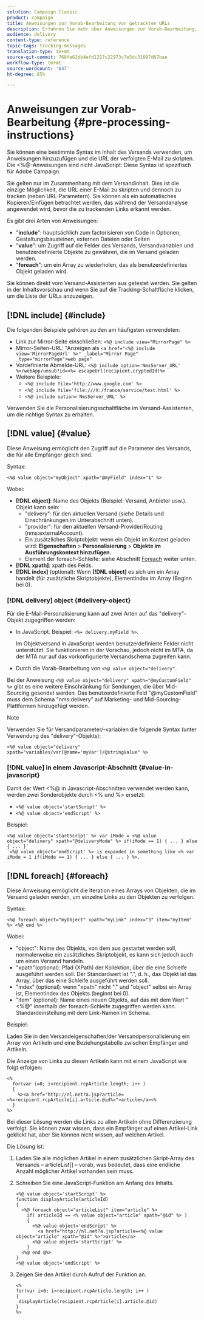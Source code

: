 ```yaml
---
solution: Campaign Classic
product: campaign
title: Anweisungen zur Vorab-Bearbeitung von getrackten URLs
description: Erfahren Sie mehr über Anweisungen zur Vorab-Bearbeitung, mit denen Sie die URL einer E-Mail skripten und dennoch tracken können.
audience: delivery
content-type: reference
topic-tags: tracking-messages
translation-type: tm+mt
source-git-commit: 768fe62db4efd1217c22973c7e5dc31097d67bae
workflow-type: tm+mt
source-wordcount: '647'
ht-degree: 85%

---
```



# Anweisungen zur Vorab-Bearbeitung {#pre-processing-instructions}

Sie können eine bestimmte Syntax im Inhalt des Versands verwenden, um Anweisungen hinzuzufügen und die URL der verfolgten E-Mail zu skripten. Die &lt;%@-Anweisungen sind nicht JavaScript: Diese Syntax ist spezifisch für Adobe Campaign.

Sie gelten nur im Zusammenhang mit dem Versandinhalt. Dies ist die einzige Möglichkeit, die URL einer E-Mail zu skripten und dennoch zu tracken (neben URL-Parametern). Sie können als ein automatisches Kopieren/Einfügen betrachtet werden, das während der Versandanalyse angewendet wird, bevor die zu trackenden Links erkannt werden.

Es gibt drei Arten von Anweisungen:

* &quot;**include**&quot;: hauptsächlich zum factorisieren von Code in Optionen, Gestaltungsbausteinen, externen Dateien oder Seiten
* &quot;**value**&quot;: um Zugriff auf die Felder des Versands, Versandvariablen und benutzerdefinierte Objekte zu gewähren, die im Versand geladen werden.
* &quot;**foreach**&quot;: um ein Array zu wiederholen, das als benutzerdefiniertes Objekt geladen wird.

Sie können direkt vom Versand-Assistenten aus getestet werden. Sie gelten in der Inhaltsvorschau und wenn Sie auf die Tracking-Schaltfläche klicken, um die Liste der URLs anzuzeigen.

## [!DNL include] {#include}

Die folgenden Beispiele gehören zu den am häufigsten verwendeten:

* Link zur Mirror-Seite einschließen: `<%@ include view="MirrorPage" %>`
* Mirror-Seiten-URL: &quot;Anzeigen als `<a href="<%@ include view='MirrorPageUrl' %>" _label="Mirror Page" _type="mirrorPage">web page"`
* Vordefinierte Abmelde-URL: `<%@ include option='NmsServer_URL' %>/webApp/unsub?id=<%= escapeUrl(recipient.cryptedId)%>`
* Weitere Beispiele:
   * `<%@ include file='http://www.google.com' %>`
   * `<%@ include file='file:///X:/france/service/test.html' %>`
   * `<%@ include option='NmsServer_URL' %>`

Verwenden Sie die Personalisierungsschaltfläche im Versand-Assistenten, um die richtige Syntax zu erhalten.

## [!DNL value] {#value}

Diese Anweisung ermöglicht den Zugriff auf die Parameter des Versands, die für alle Empfänger gleich sind.

Syntax:

`<%@ value object="myObject" xpath="@myField" index="1" %>`

Wobei:

* **[!DNL object]**: Name des Objekts (Beispiel: Versand, Anbieter usw.).
Objekt kann sein:
   * &quot;delivery&quot;: für den aktuellen Versand (siehe Details und Einschränkungen im Unterabschnitt unten).
   * &quot;provider&quot;: für den aktuellen Versand-Provider/Routing (nms:externalAccount).
   * Ein zusätzliches Skriptobjekt: wenn ein Objekt im Kontext geladen wird: **Eigenschaften** > **Personalisierung** > **Objekte im Ausführungskontext hinzufügen**.
   * Element der foreach-Schleife: siehe Abschnitt [Foreach](#foreach) weiter unten.
* **[!DNL xpath]**: xpath des Felds.
* **[!DNL index]** (optional): Wenn  **[!DNL object]** es sich um ein Array handelt (für zusätzliche Skriptobjekte), Elementindex im Array (Beginn bei 0).

### [!DNL delivery] object {#delivery-object}

Für die E-Mail-Personalisierung kann auf zwei Arten auf das &quot;delivery&quot;-Objekt zugegriffen werden:

* In JavaScript. Beispiel: `<%= delivery.myField %>`.

   Im Objektversand in JavaScript werden benutzerdefinierte Felder nicht unterstützt. Sie funktionieren in der Vorschau, jedoch nicht im MTA, da der MTA nur auf das vorkonfigurierte Versandschema zugreifen kann.

* Durch die Vorab-Bearbeitung von `<%@ value object="delivery"`.

Bei der Anweisung `<%@ value object="delivery" xpath="@myCustomField" %>` gibt es eine weitere Einschränkung für Sendungen, die über Mid-Sourcing gesendet werden. Das benutzerdefinierte Feld &quot;@myCustomField&quot; muss dem Schema &quot;nms:delivery&quot; auf Marketing- und Mid-Sourcing-Plattformen hinzugefügt werden.

>[!NOTE]
>
>Verwenden Sie für Versandparameter/-variablen die folgende Syntax (unter Verwendung des &quot;delivery&quot;-Objekts):
>
>`<%@ value object="delivery" xpath="variables/var[@name='myVar']/@stringValue" %>`

### [!DNL value] in einem Javascript-Abschnitt  {#value-in-javascript}

Damit der Wert &lt;%@ in Javascript-Abschnitten verwendet werden kann, werden zwei Sonderobjekte durch &lt;% und %> ersetzt:

* `<%@ value object='startScript' %>`
* `<%@ value object='endScript' %>`

Beispiel:

```
<%@ value object='startScript' %> var iMode = <%@ value object="delivery" xpath="@deliveryMode" %> if(iMode == 1) { ... } else { ... }`
`<%@ value object='endScript' %> is expanded in something like <% var iMode = 1 if(iMode == 1) { ... } else { ... } %>.
```

## [!DNL foreach] {#foreach}

Diese Anweisung ermöglicht die Iteration eines Arrays von Objekten, die im Versand geladen werden, um einzelne Links zu den Objekten zu verfolgen.

Syntax:

`<%@ foreach object="myObject" xpath="myLink" index="3" item="myItem" %> <%@ end %>`

Wobei:

* &quot;object&quot;: Name des Objekts, von dem aus gestartet werden soll, normalerweise ein zusätzliches Skriptobjekt, es kann sich jedoch auch um einen Versand handeln.
* &quot;xpath&quot;(optional): Pfad (XPath) der Kollektion, über die eine Schleife ausgeführt werden soll. Der Standardwert ist &quot;.&quot;, d. h., das Objekt ist das Array, über das eine Schleife ausgeführt werden soll.
* &quot;index&quot; (optional): wenn &quot;xpath&quot; nicht &quot;.&quot; und &quot;object&quot; selbst ein Array ist, Elementindex des Objekts (beginnt bei 0).
* &quot;item&quot; (optional): Name eines neuen Objekts, auf das mit dem Wert &quot;&lt;%@&quot; innerhalb der foreach-Schleife zugegriffen werden kann. Standardeinstellung mit dem Link-Namen im Schema.

Beispiel:

Laden Sie in den Versandeigenschaften/der Versandpersonalisierung ein Array von Artikeln und eine Beziehungstabelle zwischen Empfänger und Artikeln.

Die Anzeige von Links zu diesen Artikeln kann mit einem JavaScript wie folgt erfolgen:

```
<%
  for(var i=0; i<recipient.rcpArticle.length; i++ )
  {
    %><a href="http://nl.net?a.jsp?article=<%=recipient.rcpArticle[i].article.@id%>">article</a><%
  }
%>
```

Bei dieser Lösung werden die Links zu allen Artikeln ohne Differenzierung verfolgt. Sie können zwar wissen, dass ein Empfänger auf einen Artikel-Link geklickt hat, aber Sie können nicht wissen, auf welchen Artikel.

Die Lösung ist:

1. Laden Sie alle möglichen Artikel in einem zusätzlichen Skript-Array des Versands – articleList[] – vorab, was bedeutet, dass eine endliche Anzahl möglicher Artikel vorhanden sein muss.
1. Schreiben Sie eine JavaScript-Funktion am Anfang des Inhalts.

   ```
   <%@ value object='startScript' %>
   function displayArticle(articleId)
   {
     <%@ foreach object="articleList" item="article" %>
       if( articleId == <% value object="article" xpath="@id" %> ) 
       {
         <%@ value object='endScript' %>
           <a href="http://nl.net?a.jsp?article=<%@ value object="article" xpath="@id" %>">article</a>
         <%@ value object='startScript' %>
       } 
     <%@ end @%>
   }
   <%@ value object='endScript' %>
   ```
1. Zeigen Sie den Artikel durch Aufruf der Funktion an.

   ```
   <%
   for(var i=0; i<recipient.rcpArticle.length; i++ )
   {
    displayArticle(recipient.rcpArticle[i].article.@id)
   }
   %>
   ```

